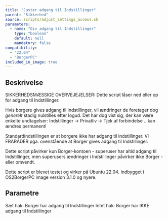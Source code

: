 ```yaml
---
title: "Juster adgang til Indstillinger"
parent: "Sikkerhed"
source: scripts/adjust_settings_access.sh
parameters:
  - name: "Giv adgang til Indstillinger"
    type: "boolean"
    default: null
    mandatory: false
compatibility:  
  - "22.04"
  - "BorgerPC"
included_in_image: true
---
```


## Beskrivelse
SIKKERHEDSMÆSSIGE OVERVEJEJELSER:
Dette script låser ned eller op for adgang til Indstillinger.

Hvis borgere gives adgang til indstillinger, vil ændringer de foretager dog *generelt* stadig nulstilles efter logud. Det har dog vist sig, der kan være enkelte undtagelser: 
Indstillinger -> Privatliv -> Tjek af forbindelse
...kan ændres permanent!

Standardindstillingen er at borgere ikke har adgang til indstillinger. Vi FRARÅDER pga. ovenstående at Borger gives adgang til Indstillinger.

Dette script påvirker kun Borger-kontoen - superuser har altid adgang til Indstillinger, men superusers ændringer i Indstillinger påvirker ikke Borger - eller omvendt.

Dette script er blevet testet og virker på Ubuntu 22.04. 
Indbygget i OS2BorgerPC image version 3.1.0 og nyere.

## Parametre
Sæt hak: Borger har adgang til Indstillinger
Intet hak: Borger har IKKE adgang til Indstillinger